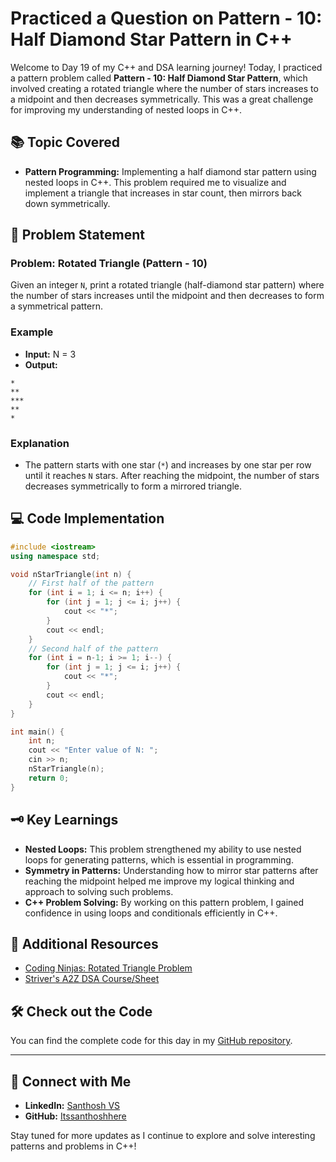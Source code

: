 # Practiced a Question on Pattern - 10: Half Diamond Star Pattern in C++

Welcome to Day 19 of my C++ and DSA learning journey! Today, I practiced a pattern problem called **Pattern - 10: Half Diamond Star Pattern**, which involved creating a rotated triangle where the number of stars increases to a midpoint and then decreases symmetrically. This was a great challenge for improving my understanding of nested loops in C++.

## 📚 Topic Covered
- **Pattern Programming:** Implementing a half diamond star pattern using nested loops in C++. This problem required me to visualize and implement a triangle that increases in star count, then mirrors back down symmetrically.

## 📝 Problem Statement
### Problem: Rotated Triangle (Pattern - 10)

Given an integer `N`, print a rotated triangle (half-diamond star pattern) where the number of stars increases until the midpoint and then decreases to form a symmetrical pattern.

### Example
- **Input:** N = 3  
- **Output:**  
```  
*  
**  
***  
**  
*  
```

### Explanation
- The pattern starts with one star (`*`) and increases by one star per row until it reaches `N` stars. After reaching the midpoint, the number of stars decreases symmetrically to form a mirrored triangle.

## 💻 Code Implementation
```cpp
#include <iostream>
using namespace std;

void nStarTriangle(int n) {
    // First half of the pattern
    for (int i = 1; i <= n; i++) {
        for (int j = 1; j <= i; j++) {
            cout << "*";
        }
        cout << endl;
    }
    // Second half of the pattern
    for (int i = n-1; i >= 1; i--) {
        for (int j = 1; j <= i; j++) {
            cout << "*";
        }
        cout << endl;
    }
}

int main() {
    int n;
    cout << "Enter value of N: ";
    cin >> n;
    nStarTriangle(n);
    return 0;
}
```

## 🗝️ Key Learnings
- **Nested Loops:** This problem strengthened my ability to use nested loops for generating patterns, which is essential in programming.
- **Symmetry in Patterns:** Understanding how to mirror star patterns after reaching the midpoint helped me improve my logical thinking and approach to solving such problems.
- **C++ Problem Solving:** By working on this pattern problem, I gained confidence in using loops and conditionals efficiently in C++.

## 🔗 Additional Resources
- [Coding Ninjas: Rotated Triangle Problem](https://www.naukri.com/code360/problems/rotated-triangle_6573688?utm_source=youtube&utm_medium=affiliate&utm_campaign=striver_patternproblems&leftPanelTabValue=PROBLEM)
- [Striver's A2Z DSA Course/Sheet](https://takeuforward.org/strivers-a2z-dsa-course/strivers-a2z-dsa-course-sheet-2)

## 🛠️ Check out the Code
You can find the complete code for this day in my [GitHub repository](https://github.com/Itssanthoshhere/Data-Structures-and-Algorithms/tree/main/C%2B%2B%20with%20DSA-learning-journey/Day19%20-%20Pattern%20-%2010%20Half%20Diamond%20Star%20Pattern).

---

## 🔗 Connect with Me
- **LinkedIn:** [Santhosh VS](https://www.linkedin.com/in/thesanthoshvs/)
- **GitHub:** [Itssanthoshhere](https://github.com/Itssanthoshhere)

Stay tuned for more updates as I continue to explore and solve interesting patterns and problems in C++!
